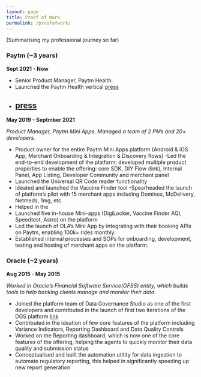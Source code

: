 ```yaml
---
layout: page
title: Proof of Work
permalink: /proofofwork/
---
```

(Summarising my professional journey so far)

### Paytm (~3 years) ###

**Sept 2021 - Now**
- Senior Product Manager, Paytm Health.
- Launched the Paytm Health vertical  [press](https://twitter.com/Paytm/status/1479712862746517506)  
- [press](https://www.livemint.com/technology/paytm-users-can-now-create-their-health-id-know-its-benefits-11640596211499.html)
  -

**May 2019 - Septmber 2021**

*Product Manager, Paytm Mini Apps. Managed a team of 2 PMs and 20+ developers.*
  - Product owner for the entire Paytm Mini Apps platform (Android & iOS App; Merchant Onboarding & Integration & Discovery flows)
  -Led the end-to-end development of the platform; developed multiple product properties to enable the offering: core SDK, DIY Flow (link), Internal Panel, App Listing, Developer Community and merchant panel
  - Launched the Universal QR Code reader functionality
  - Ideated and launched the Vaccine Finder tool
  -Spearheaded the launch of platform’s pilot with 15 merchant apps including Dominos, McDelivery, Netmeds, 1mg, etc.
  - Helped in the
  - Launched five in-house Mini-apps (DigiLocker, Vaccine Finder AQI, Speedtest, Astro) on the platform
  - Led the launch of OLA’s Mini App by integrating with their booking APIs on Paytm, enabling 100k+ rides monthly.
  - Established internal processes and SOPs for onboarding, development, testing and hosting of merchant apps on the platform.



### Oracle (~2 years) ###

**Aug 2015 - May 2015**

*Worked in Oracle’s Financial Software Service(OFSS) entity, which builds tools to help banking clients manage and monitor their data.*
  - Joined the platform team of Data Governance Studio as one of the first developers and contributed in the launch of first two iterations of the DGS platform [link](https://www.oracle.com/a/ocom/docs/industries/financial-services/ds-ofs-dgrr-3714726.pdf)
  - Contributed in the ideation of few core features of the platform including Variance Indicators, Reporting Dashboard and Data Quality Controls 
  - Worked on the Reporting dashboard, which is now one of the core features of the offering, helping the agents to quickly monitor their data quality and submission status
  - Conceptualised and built the automation utitity for data ingestion to automate regulatory reporting, this helped in significantly speeding up new report generation
